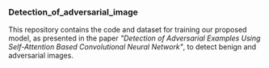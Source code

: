 ### Detection_of_adversarial_image
This repository contains the code and dataset for training our proposed model, as presented in the paper *"Detection of Adversarial Examples Using Self-Attention Based Convolutional Neural Network"*, to detect benign and adversarial images.
